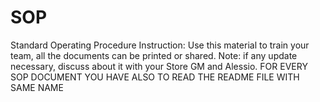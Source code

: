 # SOP
Standard Operating Procedure
Instruction: Use this material to train your team, all the documents can be printed or shared. 
Note: if any update necessary, discuss about it with your Store GM and Alessio.
FOR EVERY SOP DOCUMENT YOU HAVE ALSO TO READ THE README FILE WITH SAME NAME
